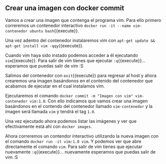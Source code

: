 ## Crear una imagen con docker commit

Vamos a crear una imagen que contenga el programa vim. Para ello primero correremos un contenedor interactivo `docker run -it --name vim-contenedor ubuntu bash`{{execute}}.

Una vez adentro del contenedor instalaremos vim con `apt-get update && apt-get install vim -qqy`{{execute}}.

Cuando vim haya sido instado podemos acceder a él ejecutando `vim`{{execute}}. Para salir de vim tienes que ejecutar `:q`{{execute}}... esperamos que puedas salir de vim :S

Salimos del contenedor con `exit`{{execute}} para regresar al host y ahora crearemos una imagen basándonos en el contenido del contenedor que acabamos de ejecutar en el cual instalamos vim.

Ejecutaremos el comando `docker commit -m "Imagen con vim" vim-contenedor vim:1.0`. Con ello indicamos que vamos crear una imagen basándonos en el contendo del contenedor llamado `vim-contenedor` y la imagen será llamada `vim` y tendrá el tag `1.0`.

Una vez ejecutado ahora podemos listar las imágenes y ver que efectivamente está ahi con `docker images`.

Ahora correremos un contendor interactivo utilizando la nueva imagen con el comando `docker run -it vim:1.0 vim`. Y podemos ver que abre directamente el comando `vim`. Para salir de vim tienes que ejecutar nuevamente `:q`{{execute}}... nuevamente esperamos que puedas salir de vim :S
